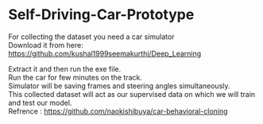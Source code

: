 # Self-Driving-Car-Prototype
For collecting the dataset you need a car simulator  
Download it from here: https://github.com/kushal1999seemakurthi/Deep_Learning

Extract it and then run the exe file.  
Run the car for few minutes on the track.  
Simulator will be saving frames and steering angles simultaneously.  
This collected dataset will act as our supervised data on which we will train and test our model.  
Refrence : https://github.com/naokishibuya/car-behavioral-cloning
